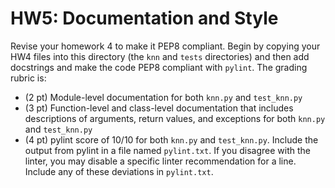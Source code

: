# HW5: Documentation and Style

Revise your homework 4 to make it PEP8 compliant. Begin by copying your HW4 files into this directory (the `knn` and `tests` directories) and then add docstrings and make the code PEP8 compliant with `pylint`.  The grading rubric is:
- (2 pt) Module-level documentation for both `knn.py` and `test_knn.py`
- (3 pt) Function-level and class-level documentation that includes descriptions of arguments, return values, and exceptions for both `knn.py` and `test_knn.py`
- (4 pt) pylint score of 10/10 for both `knn.py` and `test_knn.py`. Include the output from pylint in a file named `pylint.txt`. If you disagree with the linter, you may disable a specific linter recommendation for a line. Include any of these deviations in `pylint.txt`.
